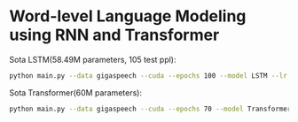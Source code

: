 # Word-level Language Modeling using RNN and Transformer

Sota LSTM(58.49M parameters, 105 test ppl):
```bash
python main.py --data gigaspeech --cuda --epochs 100 --model LSTM --lr 20 --bptt 250 --log-interval 100 --hiddens 1120 --embed_size 384 --nlayers 2 --optimizer 1 --batch_size 30
```

Sota Transformer(60M parameters):
```bash
python main.py --data gigaspeech --cuda --epochs 70 --model Transformer --lr 0.5 --bptt 150 --log-interval 100 --hiddens 2048 --embed_size 468 --optimizer 1 --nlayers 12 --batch_size 30
```
